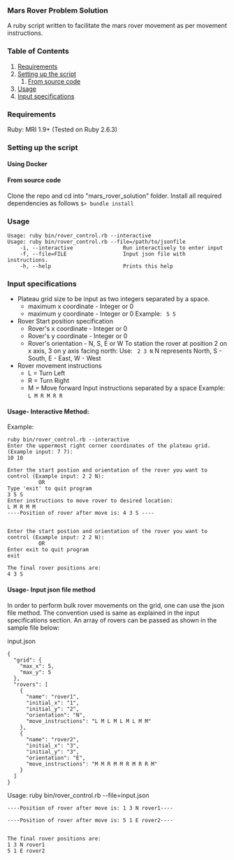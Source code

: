 ### Mars Rover Problem Solution
A ruby script written to facilitate the mars rover movement as per movement instructions.

### Table of Contents
1. [Requirements](#requirements)
2. [Setting up the script](#settingupthescript)
    1. [From source code](#fromsourcecode)
3. [Usage](#usage)
4. [Input specifications](#inputspecifications)

### Requirements
Ruby: MRI 1.9+ (Tested on Ruby 2.6.3)
### Setting up the script <a name="setup"></a>
#### Using Docker
#### From source code
Clone the repo and cd into "mars_rover_solution" folder.
Install all required dependencies as follows
`$> bundle install`
### Usage
```
Usage: ruby bin/rover_control.rb --interactive
Usage: ruby bin/rover_control.rb --file=/path/to/jsonfile
    -i, --interactive                Run interactively to enter input
    -f, --file=FILE                  Input json file with instructions.
    -h, --help                       Prints this help
```    
### Input specifications
- Plateau grid size to be input as two integers separated by a space.
    - maximum x coordinate - Integer or 0
    - maximum y coordinate - Integer or 0
    Example: ` 5 5`
- Rover Start position specification
    - Rover's x coordinate - Integer or 0
    -  Rover's y coordinate - Integer or 0
    - Rover's orientation - N, S, E or W 
    To station the rover at position 2 on x axis, 3 on y axis facing north:
    Use: ` 2 3 N`
    N represents North, S - South,  E - East, W - West
- Rover movement instructions
    - L = Turn Left
    - R = Turn Right
    - M = Move forward
    Input instructions separated by a space
    Example: `L M R M R R`
  

#### Usage- Interactive Method:
Example:

```
ruby bin/rover_control.rb --interactive
Enter the uppermost right corner coordinates of the plateau grid. (Example input: 7 7):
10 10

Enter the start postion and orientation of the rover you want to control (Example input: 2 2 N):
          OR
Type 'exit' to quit program
3 5 S
Enter instructions to move rover to desired location:
L M R M M
----Position of rover after move is: 4 3 S ----


Enter the start postion and orientation of the rover you want to control (Example input: 2 2 N):
          OR
Enter exit to quit program
exit

The final rover positions are:
4 3 S
```

####  Usage- Input json file method
In order to perform bulk rover movements on the grid, one can use the json file method.
The convention used is same as explained in the input specifications section. An array of rovers can be passed as shown in the sample file below:

input.json

```
{
  "grid": {
    "max_x": 5,
    "max_y": 5
  },
  "rovers": [
    {
      "name": "rover1",
      "initial_x": "1",
      "initial_y": "2",
      "orientation": "N",
      "move_instructions": "L M L M L M L M M"
    },
    {
      "name": "rover2",
      "initial_x": "3",
      "initial_y": "3",
      "orientation": "E",
      "move_instructions": "M M R M M R M R R M"
    }
  ]
}
```

Usage: ruby bin/rover_control.rb --file=input.json

```
----Position of rover after move is: 1 3 N rover1----

----Position of rover after move is: 5 1 E rover2----


The final rover positions are:
1 3 N rover1
5 1 E rover2
```